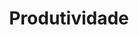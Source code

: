 ---
layout: category
title: Produtividade
category: Produtividade
permalink: /category/Produtividade/
---